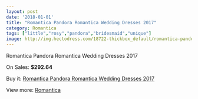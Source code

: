 ```yaml
---
layout: post
date: '2018-01-01'
title: "Romantica Pandora Romantica Wedding Dresses 2017"
category: Romantica
tags: ["little","rosy","pandora","bridesmaid","unique"]
image: http://img.hectodress.com/18722-thickbox_default/romantica-pandora-romantica-wedding-dresses-2013.jpg
---
```

Romantica Pandora Romantica Wedding Dresses 2017

On Sales: **$292.64**
<a href="https://www.hectodress.com/romantica/8812-romantica-pandora-romantica-wedding-dresses-2013.html"><amp-img layout="responsive" width="600" height="600" src="//img.hectodress.com/18722-thickbox_default/romantica-pandora-romantica-wedding-dresses-2013.jpg" alt="Romantica Pandora Romantica Wedding Dresses 2017 0" /></a>
<a href="https://www.hectodress.com/romantica/8812-romantica-pandora-romantica-wedding-dresses-2013.html"><amp-img layout="responsive" width="600" height="600" src="//img.hectodress.com/18724-thickbox_default/romantica-pandora-romantica-wedding-dresses-2013.jpg" alt="Romantica Pandora Romantica Wedding Dresses 2017 1" /></a>
<a href="https://www.hectodress.com/romantica/8812-romantica-pandora-romantica-wedding-dresses-2013.html"><amp-img layout="responsive" width="600" height="600" src="//img.hectodress.com/18723-thickbox_default/romantica-pandora-romantica-wedding-dresses-2013.jpg" alt="Romantica Pandora Romantica Wedding Dresses 2017 2" /></a>

Buy it: [Romantica Pandora Romantica Wedding Dresses 2017](https://www.hectodress.com/romantica/8812-romantica-pandora-romantica-wedding-dresses-2013.html "Romantica Pandora Romantica Wedding Dresses 2017")

View more: [Romantica](https://www.hectodress.com/148-romantica "Romantica")